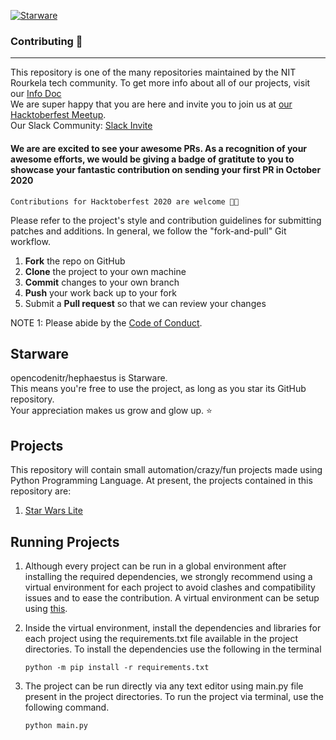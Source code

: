[![Starware](https://img.shields.io/badge/Starware-⭐-black?labelColor=f9b00d)](https://github.com/zepfietje/starware)
<!-- ALL-CONTRIBUTORS-BADGE:START - Do not remove or modify this section -->
<!-- ALL-CONTRIBUTORS-BADGE:END -->
### Contributing 🎃
------------

This repository is one of the many repositories maintained by the NIT Rourkela tech community. To get more info about all of our projects, visit our [Info Doc](https://www.notion.so/c019f8d965c24047b92f227a1b20fe4b?v=b1de077e3ea54a7daf480e8ca59e3167) <br>
We are super happy that you are here and invite you to join us at [our Hacktoberfest Meetup](http://bit.ly/NITR-HF). <br>
Our Slack Community: [Slack Invite](http://bit.ly/NITRDevs) <br>
#### We are are excited to see your awesome PRs. As a recognition of your awesome efforts, we would be giving a badge of gratitute to you to showcase your fantastic contribution on sending your first PR in October 2020 
`Contributions for Hacktoberfest 2020 are welcome 🎉🎉`

Please refer to the project's style and contribution guidelines for submitting patches and additions. In general, we follow the "fork-and-pull" Git workflow.

 1. **Fork** the repo on GitHub
 2. **Clone** the project to your own machine
 3. **Commit** changes to your own branch
 4. **Push** your work back up to your fork
 5. Submit a **Pull request** so that we can review your changes

NOTE 1: Please abide by the [Code of Conduct](https://github.com/007vedant/hephaestus/blob/main/Code_Of_Conduct.md).


## Starware

opencodenitr/hephaestus is Starware.  
This means you're free to use the project, as long as you star its GitHub repository.  
Your appreciation makes us grow and glow up. ⭐

## Projects

This repository will contain small automation/crazy/fun projects made using Python Programming Language. At present, the projects contained in this repository are:
  1. [Star Wars Lite](https://github.com/opencodenitr/hephaestus/tree/main/Star%20Wars%20Lite)



## Running Projects

1. Although every project can be run in a global environment after installing the required dependencies, we strongly recommend using a virtual environment for each project to avoid clashes and compatibility issues and to ease the contribution. A virtual environment can be setup using [this](https://www.youtube.com/watch?v=APOPm01BVrk).

2. Inside the virtual environment, install the dependencies and libraries for each project using the requirements.txt file available in the project directories. To install the dependencies use the following in the terminal

    `python -m pip install -r requirements.txt`

3. The project can be run directly via any text editor using main.py file present in the project directories. To run the project via terminal, use the following command.

    `python main.py`
